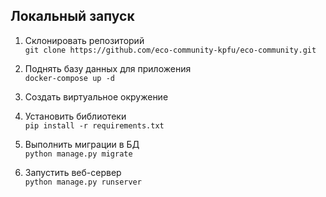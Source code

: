 ## Локальный запуск

1. Склонировать репозиторий  
`git clone https://github.com/eco-community-kpfu/eco-community.git`
2. Поднять базу данных для приложения  
`docker-compose up -d`
3. Создать виртуальное окружение  

4. Установить библиотеки  
`pip install -r requirements.txt`
5. Выполнить миграции в БД  
`python manage.py migrate`
6. Запустить веб-сервер  
`python manage.py runserver`
